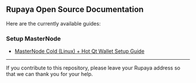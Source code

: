 ## Rupaya Open Source Documentation

Here are the currently available guides:

### Setup MasterNode
 * [MasterNode Cold (Linux) + Hot Qt Wallet Setup Guide](guides/mn_setup_hot_cold_wallet.md)

----

If you contribute to this repository, please leave your Rupaya address so that we can thank you for your help.
